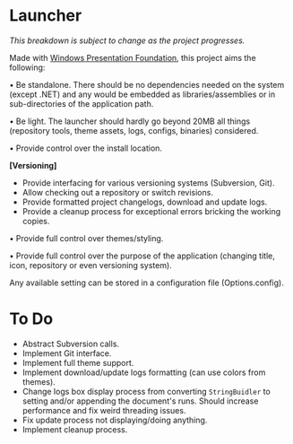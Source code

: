 # Launcher

*This breakdown is subject to change as the project progresses.*

Made with [Windows Presentation Foundation](https://en.wikipedia.org/wiki/Windows_Presentation_Foundation), this project aims the following:

• Be standalone. There should be no dependencies needed on the system (except .NET) and any would be embedded as libraries/assemblies or in sub-directories of the application path.

• Be light. The launcher should hardly go beyond 20MB all things (repository tools, theme assets, logs, configs, binaries) considered.

• Provide control over the install location.

**[Versioning]**

  - Provide interfacing for various versioning systems (Subversion, Git).
  - Allow checking out a repository or switch revisions.
  - Provide formatted project changelogs, download and update logs.
  - Provide a cleanup process for exceptional errors bricking the working copies.

• Provide full control over themes/styling.

• Provide full control over the purpose of the application (changing title, icon, repository or even versioning system).


Any available setting can be stored in a configuration file (Options.config).

# To Do

- Abstract Subversion calls.
- Implement Git interface.
- Implement full theme support.
- Implement download/update logs formatting (can use colors from themes).
- Change logs box display process from converting `StringBuidler` to setting and/or appending the document's runs. Should increase performance and fix weird threading issues.
- Fix update process not displaying/doing anything.
- Implement cleanup process.
